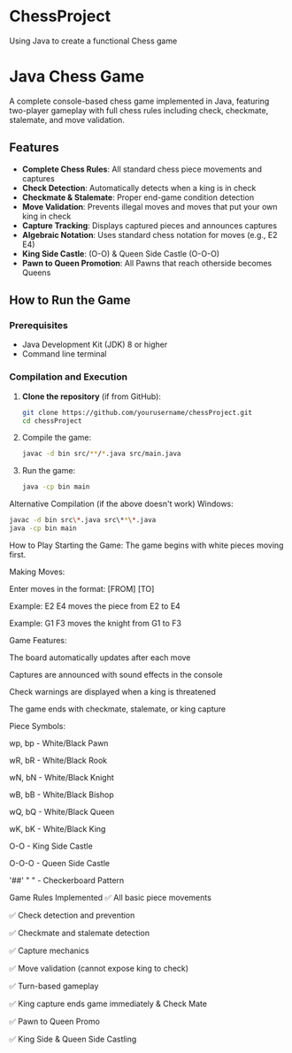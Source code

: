 # ChessProject
Using Java to create a functional Chess game
# Java Chess Game

A complete console-based chess game implemented in Java, featuring two-player gameplay with full chess rules including check, checkmate, stalemate, and move validation.

## Features

- **Complete Chess Rules**: All standard chess piece movements and captures
- **Check Detection**: Automatically detects when a king is in check
- **Checkmate & Stalemate**: Proper end-game condition detection
- **Move Validation**: Prevents illegal moves and moves that put your own king in check
- **Capture Tracking**: Displays captured pieces and announces captures
- **Algebraic Notation**: Uses standard chess notation for moves (e.g., E2 E4)
- **King Side Castle**: (O-O) & Queen Side Castle (O-O-O)
- **Pawn to Queen Promotion**: All Pawns that reach otherside becomes Queens

## How to Run the Game

### Prerequisites
- Java Development Kit (JDK) 8 or higher
- Command line terminal

### Compilation and Execution

1. **Clone the repository** (if from GitHub):
   ```bash
   git clone https://github.com/yourusername/chessProject.git
   cd chessProject
   
2. Compile the game:
   ```bash
   javac -d bin src/**/*.java src/main.java
   
3. Run the game:

   ```bash
   java -cp bin main
   
Alternative Compilation (if the above doesn't work)
Windows:

   ```bash
   javac -d bin src\*.java src\**\*.java
   java -cp bin main
   ```
How to Play
Starting the Game: The game begins with white pieces moving first.

Making Moves:

Enter moves in the format: [FROM] [TO]

Example: E2 E4 moves the piece from E2 to E4

Example: G1 F3 moves the knight from G1 to F3

Game Features:

The board automatically updates after each move

Captures are announced with sound effects in the console

Check warnings are displayed when a king is threatened

The game ends with checkmate, stalemate, or king capture

Piece Symbols:

wp, bp - White/Black Pawn

wR, bR - White/Black Rook

wN, bN - White/Black Knight

wB, bB - White/Black Bishop

wQ, bQ - White/Black Queen

wK, bK - White/Black King

O-O - King Side Castle

O-O-O - Queen Side Castle

'##' " " - Checkerboard Pattern

Game Rules Implemented
✅ All basic piece movements

✅ Check detection and prevention

✅ Checkmate and stalemate detection

✅ Capture mechanics

✅ Move validation (cannot expose king to check)

✅ Turn-based gameplay

✅ King capture ends game immediately & Check Mate

✅ Pawn to Queen Promo

✅ King Side & Queen Side Castling
